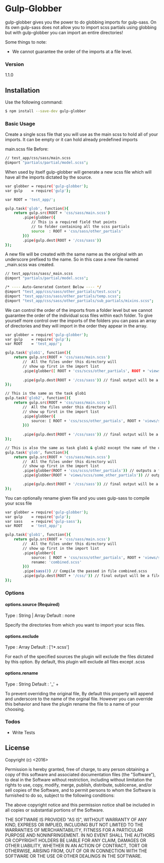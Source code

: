 # Gulp-Globber

gulp-globber gives you the power to do globbing imports for gulp-sass. 
On its own gulp-sass does not allow you to import scss partials using globbing but with gulp-globber 
you can import an entire directories!

Some things to note:
  - We cannot guarantee the order of the imports at a file level.

### Version
1.1.0

## Installation

Use the following command:

```sh
$ npm install --save-dev gulp-globber
```

### Basic Usage
Create a single scss file that you will use as the main scss to hold all of your imports. It can be empty or it can
hold already predefined imports

main.scss file Before:

```sh
// test_app/css/sass/main.scss
@import "partials/partial/model.scss";
```

When used by itself gulp-globber will generate a new scss file which will have all the imports dictated by the source.

```sh
var globber = require('gulp-globber');
var gulp    = require('gulp');

var ROOT = 'test_app/';

gulp.task('glob', function(){
    return gulp.src(ROOT + 'css/sass/main.scss')
        .pipe(globber({
            // This is a required field that points 
            // to folder containing all the scss partials
            source  : ROOT + 'css/sass/other_partials'
        }))
        .pipe(gulp.dest(ROOT + '/css/sass'))
});
```
A new file will be created with the same name as the original with an underscore prefixed to the name. 
So in this case a new file named _main.scss was created.

```sh
// test_app/css/sass/_main.scss
@import "partials/partial/model.scss";

/* ---- Auto-Generated Content Below ---- */
@import "test_app/css/sass/other_partials/test.scss";
@import "test_app/css/sass/other_partials/temp.scss";
@import "test_app/css/sass/other_partials/sub_partials/mixins.scss";
```

We can control the order of the imports from a folder level but we cannot guarantee the order of the 
individual scss files within each folder. 
To give yourself more control over the imports of the folders you can pass an array of directories and they will 
import in the order they appear in the array.

```sh
var globber = require('gulp-globber');
var gulp    = require('gulp');
var ROOT    = 'test_app/';

gulp.task('glob1', function(){
    return gulp.src(ROOT + 'css/sass/main.scss')
        //  All the files under this directory will 
        // show up first in the import list
        .pipe(globber([ ROOT + 'css/scss/other_partials', ROOT + 'views/scss/some_other_partials']))
        
        .pipe(gulp.dest(ROOT + '/css/sass')) // final output will be a file named _main.scss
});

// This is the same as the task glob1
gulp.task('glob2', function(){
    return gulp.src(ROOT + 'css/sass/main.scss')
        //  All the files under this directory will 
        // show up first in the import list
        .pipe(globber({
            source: [ ROOT + 'css/scss/other_partials', ROOT + 'views/scss/some_other_partials']
        }))
        
        .pipe(gulp.dest(ROOT + '/css/sass')) // final output will be a file named _main.scss
});

// This is also the same as task glob1 & glob2 except the name of the output file will be a little longer
gulp.task('glob', function(){
    return gulp.src(ROOT + 'css/sass/main.scss')
        //  All the files under this directory will 
        // show up first in the import list
        .pipe(globber(ROOT + 'css/scss/other_partials')) // outputs a file named _main.scss
        .pipe(globber(ROOT + 'views/scss/some_other_partials')) // outputs a file named __main.scss

        .pipe(gulp.dest(ROOT + '/css/sass')) // final output will be a file named __main.scss
});
```


You can optionally rename given file and you uses gulp-sass to compile your scss file
```sh
var globber = require('gulp-globber');
var gulp    = require('gulp');
var sass    = require('gulp-sass');
var ROOT    = 'test_app/';

gulp.task('glob1', function(){
    return gulp.src(ROOT + 'css/sass/main.scss')
        //  All the files under this directory will 
        // show up first in the import list
        .pipe(globber({ 
            source: [ ROOT + 'css/scss/other_partials', ROOT + 'views/scss/some_other_partials'],
            rename: 'combined.scss'
        }))
        .pipe(sass()) // Compile the passed in file combined.scss
        .pipe(gulp.dest(ROOT + '/css/')) // final output will be a file named combined.css
});
```
### Options
#### options.source (Required)
Type    : String | Array
Default : none

Specify the directories from which you want to import your scss files.

#### options.exclude 
Type    : Array
Default : ['!*.scss']

For each of the specified sources the plugin will exclude the files dictated by this option. By default, this plugin
will exclude all files except .scss

#### options.rename 
Type    : String
Default : '_' + <original-file-name>

To prevent overriding the original file, By default this property will append and underscore to the name of the 
orginal file. However you can override this behavior and have the plugin rename the file to a name of your choosing.


### Todos

 - Write Tests


License
----

Copyright (c) <2016> <Michael Montaque>

Permission is hereby granted, free of charge, to any person obtaining a copy of this software and 
associated documentation files (the "Software"), to deal in the Software without restriction, 
including without limitation the rights to use, copy, modify, merge, publish, distribute, sublicense,
 and/or sell copies of the Software, and to permit persons to whom the Software is furnished to do so, 
 subject to the following conditions:

The above copyright notice and this permission notice shall be included in all copies or 
substantial portions of the Software.

THE SOFTWARE IS PROVIDED "AS IS", WITHOUT WARRANTY OF ANY KIND, EXPRESS OR IMPLIED,
 INCLUDING BUT NOT LIMITED TO THE WARRANTIES OF MERCHANTABILITY, FITNESS FOR A PARTICULAR 
 PURPOSE AND NONINFRINGEMENT. IN NO EVENT SHALL THE AUTHORS OR COPYRIGHT HOLDERS BE LIABLE 
 FOR ANY CLAIM, DAMAGES OR OTHER LIABILITY, WHETHER IN AN ACTION OF CONTRACT, TORT OR OTHERWISE,
  ARISING FROM, OUT OF OR IN CONNECTION WITH THE SOFTWARE OR THE USE OR OTHER DEALINGS IN THE SOFTWARE.
